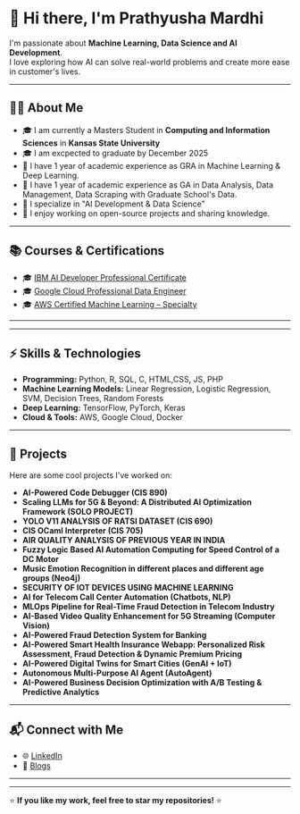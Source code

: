 # 👋 Hi there, I'm Prathyusha Mardhi  

I'm passionate about **Machine Learning, Data Science and AI Development**.  
I love exploring how AI can solve real-world problems and create more ease in customer's lives.

---

## 👨‍💻 About Me

- 🎓 I am currently a Masters Student in **Computing and Information Sciences** in **Kansas State University**
- 🎓 I am excpected to graduate by December 2025
- 💼 I have 1 year of academic experience as GRA in  Machine Learning & Deep Learning.
- 💼 I have 1 year of academic experience as GA in Data Analysis, Data Management, Data Scraping with Graduate School's Data.   
- 🔬 I specialize in "AI Development & Data Science"  
- 🚀 I enjoy working on open-source projects and sharing knowledge.

---

<h2>📚 Courses & Certifications</h2>
<ul>
  <li>🎓 <a href="https://www.coursera.org/professional-certificates/ibm-ai-developer" target="_blank">IBM AI Developer Professional Certificate</a></li>
  <li>🎓 <a href="https://www.coursera.org/professional-certificates/ibm-ai-developer" target="_blank">Google Cloud Professional Data Engineer</a></li>
  <li>🎓 <a href="https://www.coursera.org/professional-certificates/ibm-ai-developer" target="_blank">AWS Certified Machine Learning – Specialty</a></li>
</ul>
<hr>


---

## ⚡ Skills & Technologies

- **Programming:** Python, R, SQL, C, HTML,CSS, JS, PHP   
- **Machine Learning Models:** Linear Regression, Logistic Regression, SVM, Decision Trees, Random Forests  
- **Deep Learning:** TensorFlow, PyTorch, Keras  
- **Cloud & Tools:** AWS, Google Cloud, Docker  

---

<h2>📂 Projects</h2>
<p>Here are some cool projects I've worked on:</p>
<ul>
  <li><b>AI-Powered Code Debugger (CIS 890)</b></li>
  <li><b>Scaling LLMs for 5G & Beyond: A Distributed AI Optimization Framework (SOLO PROJECT)</b></li>
  <li><b>YOLO V11 ANALYSIS OF RATSI DATASET (CIS 690)</b></li>
  <li><b>CIS OCaml Interpreter (CIS 705)</b></li>
  <li><b>AIR QUALITY ANALYSIS OF PREVIOUS YEAR IN INDIA</b></li>
  <li><b>Fuzzy Logic Based AI Automation Computing for Speed Control of a DC Motor</b></li>
  <li><b>Music Emotion Recognition in different places and different age groups (Neo4j)</b></li>
  <li><b>SECURITY OF IOT DEVICES USING MACHINE LEARNING</b></li>
  <li><b>AI for Telecom Call Center Automation (Chatbots, NLP)</b></li>
  <li><b>MLOps Pipeline for Real-Time Fraud Detection in Telecom Industry</b></li>
  <li><b>AI-Based Video Quality Enhancement for 5G Streaming (Computer Vision)</b></li>
  <li><b>AI-Powered Fraud Detection System for Banking</b></li>
  <li><b>AI-Powered Smart Health Insurance Webapp: Personalized Risk Assessment, Fraud Detection & Dynamic Premium Pricing</b></li>
  <li><b>AI-Powered Digital Twins for Smart Cities (GenAI + IoT)</b></li>
  <li><b>Autonomous Multi-Purpose AI Agent (AutoAgent)</b></li>
  <li><b>AI-Powered Business Decision Optimization with A/B Testing & Predictive Analytics</b></li>
</ul>


---

<h2>📬 Connect with Me</h2>
<ul>
  <li>🌐 <a href="https://www.linkedin.com/in/prathyushareddy282" target="_blank">LinkedIn</a></li>
  <li>📝 <a href="https://medium.com/@prathyushareddy9908/exponential-family-of-distributions-making-math-intuitive-26cbfdf710f7" target="_blank">Blogs</a></li>
</ul>
<hr>


---
⭐ **If you like my work, feel free to star my repositories!** ⭐

